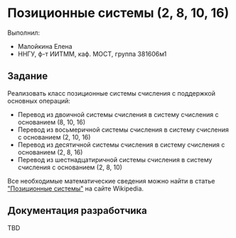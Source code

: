 # Позиционные системы (2, 8, 10, 16)

Выполнил:

 - Малойкина Елена
 - ННГУ, ф-т ИИТММ, каф. МОСТ, группа 381606м1

## Задание

Реализовать класс позиционные системы счисления с поддержкой основных операций:

 - Перевод из двоичной системы счисления в систему счисления с основанием (8, 10, 16)
 - Перевод из восьмеричной системы счисления в систему счисления с основанием (2, 10, 16)
 - Перевод из десятичной системы счисления в систему счисления с основанием (2, 8, 16)
 - Перевод из шестнадцатиричной системы счисления в систему счисления с основанием (2, 8, 10)


Все необходимые математические сведения можно найти в статье
["Позиционные системы"][Positional notation] на сайте Wikipedia.

## Документация разработчика

TBD

<!-- LINKS -->

[Positional notation]: https://ru.wikipedia.org/wiki/%D0%9F%D0%BE%D0%B7%D0%B8%D1%86%D0%B8%D0%BE%D0%BD%D0%BD%D0%B0%D1%8F_%D1%81%D0%B8%D1%81%D1%82%D0%B5%D0%BC%D0%B0_%D1%81%D1%87%D0%B8%D1%81%D0%BB%D0%B5%D0%BD%D0%B8%D1%8F
